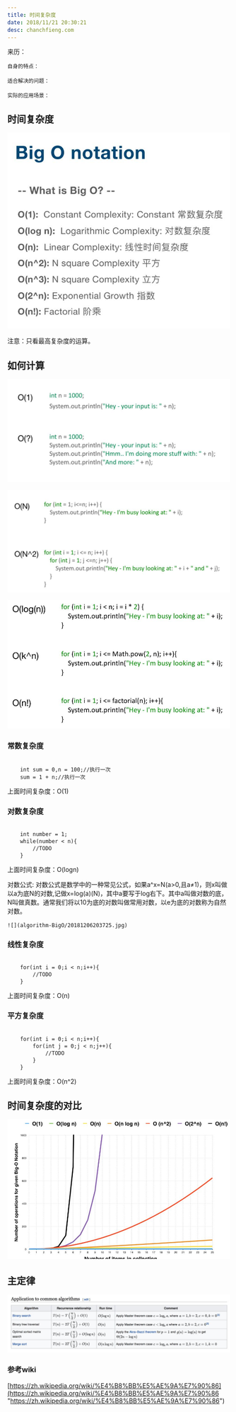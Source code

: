 ```yaml
---
title: 时间复杂度
date: 2018/11/21 20:30:21 
desc: chanchfieng.com
---
```


<div class="tip">
	来历：
				
	自身的特点：
		
	适合解决的问题：
		
	实际的应用场景：
		
</div>

## 时间复杂度 ##

![](algorithm-BigO/20181121200652.jpg)

<div class="tip">
注意：只看最高复杂度的运算。
		
</div>

## 如何计算 ##

![](algorithm-BigO/20181121200948.jpg)

![](algorithm-BigO/20181121201011.jpg)

![](algorithm-BigO/20181121201027.jpg)

### 常数复杂度 ###

```

	int sum = 0,n = 100;//执行一次
	sum = 1 + n;//执行一次
```
上面时间复杂度：O(1)

### 对数复杂度 ###

```

	int number = 1;
	while(number < n){
		//TODO	
	}
```
上面时间复杂度：O(logn)

<div class="tip">
	对数公式:
	对数公式是数学中的一种常见公式，如果a^x=N(a>0,且a≠1)，则x叫做以a为底N的对数,记做x=log(a)(N)，其中a要写于log右下。其中a叫做对数的底，N叫做真数。通常我们将以10为底的对数叫做常用对数，以e为底的对数称为自然对数。

	![](algorithm-BigO/20181206203725.jpg)
</div>

### 线性复杂度 ###

```

	for(int i = 0;i < n;i++){
		//TODO
	}
```
上面时间复杂度：O(n)

### 平方复杂度 ###

```

	for(int i = 0;i < n;i++){
		for(int j = 0;j < n;j++){
			//TODO
		}
	}
```
上面时间复杂度：O(n^2)

## 时间复杂度的对比 ##

![](algorithm-BigO/20181121201152.jpg)

## 主定律 ##

![](algorithm-BigO/20181121201353.jpg)



### 参考wiki ###

[https://zh.wikipedia.org/wiki/%E4%B8%BB%E5%AE%9A%E7%90%86](https://zh.wikipedia.org/wiki/%E4%B8%BB%E5%AE%9A%E7%90%86 "https://zh.wikipedia.org/wiki/%E4%B8%BB%E5%AE%9A%E7%90%86")